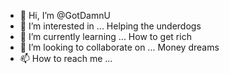 - 👋 Hi, I’m @GotDamnU
- 👀 I’m interested in ... Helping the underdogs
- 🌱 I’m currently learning ... How to get rich
- 💞️ I’m looking to collaborate on ... Money dreams
- 📫 How to reach me ... 

<!---
GotDamnU/GotDamnU is a ✨ special ✨ repository because its `README.md` (this file) appears on your GitHub profile.
You can click the Preview link to take a look at your changes.
--->
